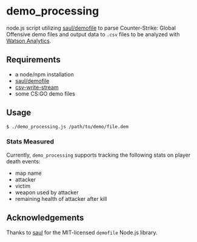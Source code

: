 # demo_processing

node.js script utilizing [saul/demofile](https://github.com/saul/demofile) to
parse Counter-Strike: Global Offensive demo files and output data to `.csv`
files to be analyzed with [Watson Analytics](https://www.ibm.com/analytics/watson-analytics/us-en/).

## Requirements

* a node/npm installation
* [saul/demofile](https://github.com/saul/demofile)
* [csv-write-stream](https://www.npmjs.com/package/csv-write-stream)
* some CS:GO demo files

## Usage

```shell
$ ./demo_processing.js /path/to/demo/file.dem
```

### Stats Measured

Currently, `demo_processing` supports tracking the following stats on player
death events:

* map name
* attacker
* victim
* weapon used by attacker
* remaining health of attacker after kill

## Acknowledgements

Thanks to [saul](https://github.com/saul) for the MIT-licensed `demofile`
Node.js library.
